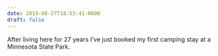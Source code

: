 ```yaml
---
date: 2019-08-27T18:53:41-0600
draft: false
---
```


After living here for 27 years I’ve just booked my first camping stay at a Minnesota State Park.

